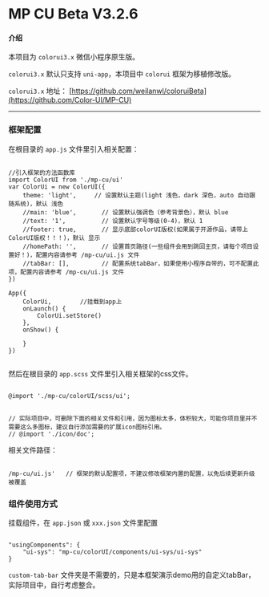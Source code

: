 # MP CU Beta V3.2.6

#### 介绍

本项目为 `colorui3.x` 微信小程序原生版。

`colorui3.x` 默认只支持 `uni-app`，本项目中 `colorui` 框架为移植修改版。

`colorui3.x` 地址： [https://github.com/weilanwl/coloruiBeta](https://github.com/Color-UI/MP-CU)

<hr/>

### 框架配置

在根目录的 `app.js` 文件里引入相关配置：

``` 

//引入框架的方法函数库
import ColorUI from './mp-cu/ui'
var ColorUi = new ColorUI({
    theme: 'light',     // 设置默认主题(light 浅色，dark 深色，auto 自动跟随系统)，默认 浅色
    //main: 'blue',       // 设置默认强调色（参考背景色），默认 blue
    //text: '1',          // 设置默认字号等级(0-4)，默认 1
    //footer: true,       // 显示底部colorUI版权(如果属于开源作品，请带上ColorUI版权！！！)，默认 显示
    //homePath: '',       // 设置首页路径(一些组件会用到跳回主页，请每个项目设置好！)，配置内容请参考 /mp-cu/ui.js 文件
    //tabBar: [],         // 配置系统tabBar，如果使用小程序自带的，可不配置此项，配置内容请参考 /mp-cu/ui.js 文件
})

App({  
    ColorUi,        //挂载到app上
    onLaunch() {
        ColorUi.setStore()
    },
    onShow() {

    }
})


```

然后在根目录的 `app.scss` 文件里引入相关框架的css文件。

``` 

@import './mp-cu/colorUI/scss/ui';


// 实际项目中，可删除下面的相关文件和引用，因为图标太多，体积较大，可能你项目里并不需要这么多图标，建议自行添加需要的扩展icon图标引用。
// @import './icon/doc';

```


相关文件路径：

``` 

/mp-cu/ui.js'   // 框架的默认配置项，不建议修改框架内置的配置，以免后续更新升级被覆盖

```


### 组件使用方式

挂载组件，在 `app.json` 或 `xxx.json` 文件里配置

``` 

"usingComponents": {
	"ui-sys": "mp-cu/colorUI/components/ui-sys/ui-sys"
}

```

`custom-tab-bar` 文件夹是不需要的，只是本框架演示demo用的自定义tabBar，实际项目中，自行考虑整合。